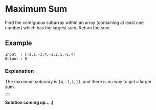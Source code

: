 # Maximum Sum

Find the contiguous subarray within an array (containing at least one number) which has the largest sum. Return the sum.

## Example

```
Input  : [-2,1,-3,4,-1,2,1,-5,4]
Output : 6
```

### Explanation
The maximum subarray is `[4,-1,2,1]`, and there is no way to get a larger sum.


<button class="section" target="solution" show="Show solution" hide="Hide solution"></button>

<!--sec data-title="Solution" data-id="solution" data-show=false ces-->
**Solution coming up... :)**
<!--endsec-->